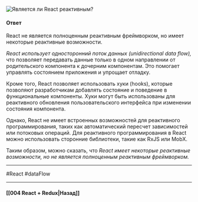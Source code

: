 ![Является ли React реактивным?](https://youtu.be/DgevxmyzymQ?t=291)

#### Ответ

React не является полноценным реактивным фреймворком, но имеет некоторые реактивные возможности.

*React использует односторонний поток данных (unidirectional data flow),* что позволяет передавать данные только в одном направлении от родительского компонента к дочерним компонентам. Это помогает управлять состоянием приложения и упрощает отладку.

Кроме того, React позволяет использовать хуки (hooks), которые позволяют разработчикам добавлять состояние и поведение в функциональные компоненты. Хуки могут быть использованы для реактивного обновления пользовательского интерфейса при изменении состояния компонента.

Однако, React не имеет встроенных возможностей для реактивного программирования, таких как автоматический пересчет зависимостей или потоковых операций. Для реактивного программирования в React можно использовать сторонние библиотеки, такие как RxJS или MobX.

Таким образом, можно сказать, что *React имеет некоторые реактивные возможности, но не является полноценным реактивным фреймворком.*

____
#React #dataFlow 

____

#### [[004 React + Redux|Назад]]